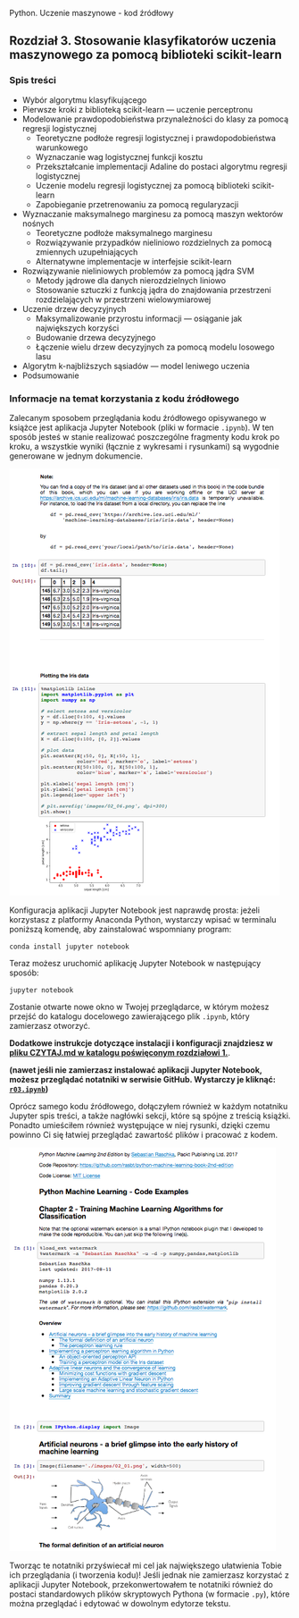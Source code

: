 Python. Uczenie maszynowe - kod źródłowy


##  Rozdział 3. Stosowanie klasyfikatorów uczenia maszynowego za pomocą biblioteki scikit-learn

### Spis treści

- Wybór algorytmu klasyfikującego
- Pierwsze kroki z biblioteką scikit-learn — uczenie perceptronu
- Modelowanie prawdopodobieństwa przynależności do klasy za pomocą regresji logistycznej
  - Teoretyczne podłoże regresji logistycznej i prawdopodobieństwa warunkowego
  - Wyznaczanie wag logistycznej funkcji kosztu
  - Przekształcanie implementacji Adaline do postaci algorytmu regresji logistycznej
  - Uczenie modelu regresji logistycznej za pomocą biblioteki scikit-learn
  - Zapobieganie przetrenowaniu za pomocą regularyzacji
- Wyznaczanie maksymalnego marginesu za pomocą maszyn wektorów nośnych
  - Teoretyczne podłoże maksymalnego marginesu
  - Rozwiązywanie przypadków nieliniowo rozdzielnych za pomocą zmiennych uzupełniających
  - Alternatywne implementacje w interfejsie scikit-learn
- Rozwiązywanie nieliniowych problemów za pomocą jądra SVM
  - Metody jądrowe dla danych nierozdzielnych liniowo
  - Stosowanie sztuczki z funkcją jądra do znajdowania przestrzeni rozdzielających w przestrzeni wielowymiarowej
- Uczenie drzew decyzyjnych
  - Maksymalizowanie przyrostu informacji — osiąganie jak największych korzyści
  - Budowanie drzewa decyzyjnego
  - Łączenie wielu drzew decyzyjnych za pomocą modelu losowego lasu
- Algorytm k-najbliższych sąsiadów — model leniwego uczenia
- Podsumowanie

### Informacje na temat korzystania z kodu źródłowego

Zalecanym sposobem przeglądania kodu źródłowego opisywanego w książce jest aplikacja Jupyter Notebook (pliki w formacie `.ipynb`). W ten sposób jesteś w stanie realizować poszczególne fragmenty kodu krok po kroku, a wszystkie wyniki (łącznie z wykresami i rysunkami) są wygodnie generowane w jednym dokumencie.

![](../r02/rysunki/jupyter-przyklad-1.png)



Konfiguracja aplikacji Jupyter Notebook jest naprawdę prosta: jeżeli korzystasz z platformy Anaconda Python, wystarczy wpisać w terminalu poniższą komendę, aby zainstalować wspomniany program:

    conda install jupyter notebook

Teraz możesz uruchomić aplikację Jupyter Notebook w następujący sposób:

    jupyter notebook

Zostanie otwarte nowe okno w Twojej przeglądarce, w którym możesz przejść do katalogu docelowego zawierającego plik `.ipynb`, który zamierzasz otworzyć.

**Dodatkowe instrukcje dotyczące instalacji i konfiguracji znajdziesz w [pliku CZYTAJ.md w katalogu poświęconym rozdziałowi 1.](../r01/CZYTAJ.md)**.

**(nawet jeśli nie zamierzasz instalować aplikacji Jupyter Notebook, możesz przeglądać notatniki w serwisie GitHub. Wystarczy je kliknąć: [`r03.ipynb`](r03.ipynb))**

Oprócz samego kodu źródłowego, dołączyłem również w każdym notatniku Jupyter spis treści, a także nagłówki sekcji, które są spójne z treścią książki. Ponadto umieściłem również występujące w niej rysunki, dzięki czemu powinno Ci się łatwiej przeglądać zawartość plików i pracować z kodem.

![](../r02/rysunki/jupyter-przyklad-2.png)


Tworząc te notatniki przyświecał mi cel jak największego ułatwienia Tobie ich przeglądania (i tworzenia kodu)! Jeśli jednak nie zamierzasz korzystać z aplikacji Jupyter Notebook, przekonwertowałem te notatniki również do postaci standardowych plików skryptowych Pythona (w formacie `.py`), które można przeglądać i edytować w dowolnym edytorze tekstu.